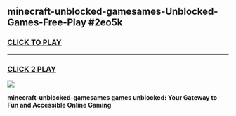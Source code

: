 
## minecraft-unblocked-gamesames-Unblocked-Games-Free-Play #2eo5k
<h3>
<a href="https://us.freeplayer.one?title=minecraft-unblocked-gamesames&ref=9M">CLICK TO PLAY</a></h3>
<hr>

<h3>
<a href="https://us.freeplayer.one?title=minecraft-unblocked-gamesames&ref=9M">CLICK 2 PLAY</a>
  
</h3>

<a href="https://us.freeplayer.one?title=minecraft-unblocked-gamesames&ref=9M"><img src="https://clearcache.store/games.png"></a>


**minecraft-unblocked-gamesames games unblocked: Your Gateway to Fun and Accessible Online Gaming**
